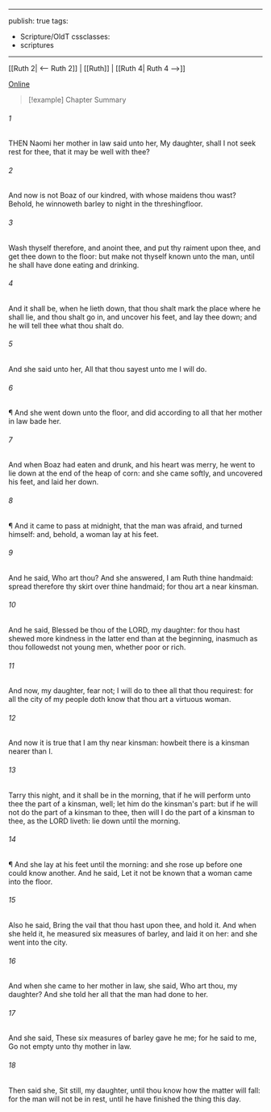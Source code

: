 

---
publish: true
tags:
  - Scripture/OldT
cssclasses:
  - scriptures
---
[[Ruth 2| <-- Ruth 2]] | [[Ruth]] | [[Ruth 4| Ruth 4 -->]]

[Online](https://churchofjesuschrist.org/study/scriptures/ot/ruth/3?lang=eng)

>[!example] Chapter Summary
>
###### 1
THEN Naomi her mother in law said unto her, My daughter, shall I not seek rest for thee, that it may be well with thee?
###### 2
And now is not Boaz of our kindred, with whose maidens thou wast?  Behold, he winnoweth barley to night in the threshingfloor.
###### 3
Wash thyself therefore, and anoint thee, and put thy raiment upon thee, and get thee down to the floor: but make not thyself known unto the man, until he shall have done eating and drinking.
###### 4
And it shall be, when he lieth down, that thou shalt mark the place where he shall lie, and thou shalt go in, and uncover his feet, and lay thee down; and he will tell thee what thou shalt do.
###### 5
And she said unto her, All that thou sayest unto me I will do.
###### 6
¶ And she went down unto the floor, and did according to all that her mother in law bade her.
###### 7
And when Boaz had eaten and drunk, and his heart was merry, he went to lie down at the end of the heap of corn: and she came softly, and uncovered his feet, and laid her down.
###### 8
¶ And it came to pass at midnight, that the man was afraid, and turned himself: and, behold, a woman lay at his feet.
###### 9
And he said, Who art thou?  And she answered, I am Ruth thine handmaid: spread therefore thy skirt over thine handmaid; for thou art a near kinsman.
###### 10
And he said, Blessed be thou of the LORD, my daughter: for thou hast shewed more kindness in the latter end than at the beginning, inasmuch as thou followedst not young men, whether poor or rich.
###### 11
And now, my daughter, fear not; I will do to thee all that thou requirest: for all the city of my people doth know that thou art a virtuous woman.
###### 12
And now it is true that I am thy near kinsman: howbeit there is a kinsman nearer than I.
###### 13
Tarry this night, and it shall be in the morning, that if he will perform unto thee the part of a kinsman, well; let him do the kinsman's part: but if he will not do the part of a kinsman to thee, then will I do the part of a kinsman to thee, as the LORD liveth: lie down until the morning.
###### 14
¶ And she lay at his feet until the morning: and she rose up before one could know another.  And he said, Let it not be known that a woman came into the floor.
###### 15
Also he said, Bring the vail that thou hast upon thee, and hold it.  And when she held it, he measured six measures of barley, and laid it on her: and she went into the city.
###### 16
And when she came to her mother in law, she said, Who art thou, my daughter?  And she told her all that the man had done to her.
###### 17
And she said, These six measures of barley gave he me; for he said to me, Go not empty unto thy mother in law.
###### 18
Then said she, Sit still, my daughter, until thou know how the matter will fall: for the man will not be in rest, until he have finished the thing this day.



